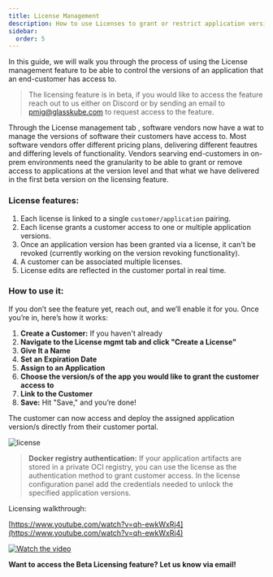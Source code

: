 ```yaml
---
title: License Management
description: How to use Licenses to grant or restrict application version to customers
sidebar:
  order: 5
---
```


In this guide, we will walk you through the process of using the License management feature to be able to control the versions of an application that an end-customer has access to.

> The licensing feature is in beta, if you would like to access the feature reach out to us either on Discord or by sending an email to pmig@glasskube.com to request access to the feature. 

Through the License management tab , software vendors now have a wat to manage the versions of software their customers have access to. Most software vendors offer different pricing plans, delivering different feautres and differing levels of functionality. Vendors searving end-customers in on-prem environments need the granularity to be able to grant or remove access to applications at the version level and that what we have delivered in the first beta version on the licensing feature.

### License features: 

1. Each license is linked to a single `customer/application` pairing. 
2. Each license grants a customer access to one or multiple application versions.
3. Once an application version has been granted via a license, it can't be revoked (currently working on the version revoking functionality).
4. A customer can be associated multiple licenses.
5. License edits are reflected in the customer portal in real time.

### How to use it:

If you don’t see the feature yet, reach out, and we’ll enable it for you. Once you’re in, here’s how it works:

1. **Create a Customer:** If you haven't already
2. **Navigate to the License mgmt tab and click "Create a License"**
3. **Give It a Name**
4. **Set an Expiration Date**
5. **Assign to an Application**
6. **Choose the version/s of the app you would like to grant the customer access to**
7. **Link to the Customer**
8. **Save:** Hit "Save," and you’re done! 

The customer can now access and deploy the assigned application version/s directly from their customer portal.

![license](NEED_TO_ADD_IMAGE)

> **Docker registry authentication:** If your application artifacts are stored in a private OCI registry, you can use the license as the authentication method to grant customer access. In the license configuration panel add the credentials needed to unlock the specified application versions.

Licensing walkthrough: 

[https://www.youtube.com/watch?v=qh-ewkWxRj4](https://www.youtube.com/watch?v=qh-ewkWxRj4)

[![Watch the video](NEED_TO_ADD_IMAGE)](https://www.youtube.com/watch?v=qh-ewkWxRj4)


**Want to access the Beta Licensing feature? Let us know via email!**